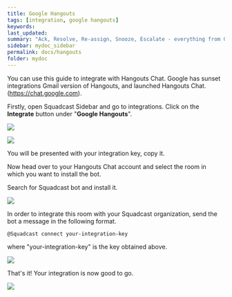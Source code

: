 ```yaml
---
title: Google Hangouts
tags: [integration, google hangouts]
keywords: 
last_updated: 
summary: "Ack, Resolve, Re-assign, Snooze, Escalate - everything from Google Hangouts."
sidebar: mydoc_sidebar
permalink: docs/hangouts
folder: mydoc
---
```


You can use this guide to integrate with Hangouts Chat. Google has sunset integrations Gmail version of Hangouts, and launched Hangouts Chat. (https://chat.google.com).

Firstly, open Squadcast Sidebar and go to integrations. Click on the **Integrate** button under "**Google Hangouts**".

![](images/hangouts_1.png)

![](images/hangouts_2.png)

You will be presented with your integration key, copy it.

Now head over to your Hangouts Chat account and select the room in which you want to install the bot.

Search for Squadcast bot and install it.

![](images/hangouts_3.png)

In order to integrate this room with your Squadcast organization, send the bot a message in the following format.

```@Squadcast connect your-integration-key```

where "your-integration-key" is the key obtained above.

![](images/hangouts_4.png)

That's it! Your integration is now good to go.

![](images/hangouts_5.png)